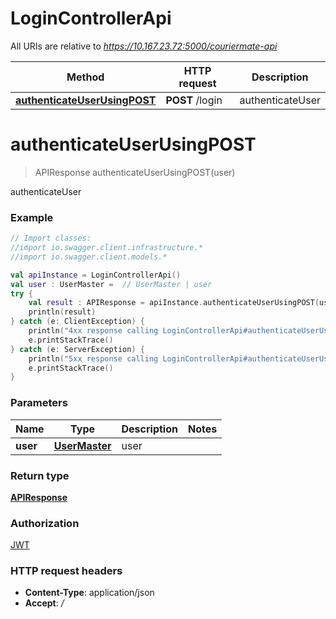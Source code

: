 # LoginControllerApi

All URIs are relative to *https://10.167.23.72:5000/couriermate-api*

Method | HTTP request | Description
------------- | ------------- | -------------
[**authenticateUserUsingPOST**](LoginControllerApi.md#authenticateUserUsingPOST) | **POST** /login | authenticateUser


<a name="authenticateUserUsingPOST"></a>
# **authenticateUserUsingPOST**
> APIResponse authenticateUserUsingPOST(user)

authenticateUser

### Example
```kotlin
// Import classes:
//import io.swagger.client.infrastructure.*
//import io.swagger.client.models.*

val apiInstance = LoginControllerApi()
val user : UserMaster =  // UserMaster | user
try {
    val result : APIResponse = apiInstance.authenticateUserUsingPOST(user)
    println(result)
} catch (e: ClientException) {
    println("4xx response calling LoginControllerApi#authenticateUserUsingPOST")
    e.printStackTrace()
} catch (e: ServerException) {
    println("5xx response calling LoginControllerApi#authenticateUserUsingPOST")
    e.printStackTrace()
}
```

### Parameters

Name | Type | Description  | Notes
------------- | ------------- | ------------- | -------------
 **user** | [**UserMaster**](UserMaster.md)| user |

### Return type

[**APIResponse**](APIResponse.md)

### Authorization

[JWT](../README.md#JWT)

### HTTP request headers

 - **Content-Type**: application/json
 - **Accept**: */*

